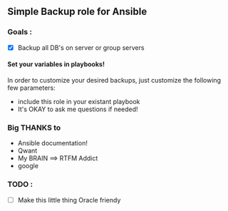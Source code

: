 ## Simple Backup role for Ansible

### Goals :

- [X] Backup all DB's on server or group servers

#### Set your variables in playbooks!

In order to customize your desired backups, just customize the following few parameters:

* include this role in your existant playbook
* It's OKAY to ask me questions if needed!

### Big THANKS to

* Ansible documentation!
* Qwant
* My BRAIN ==> RTFM Addict
* google

### TODO :

- [ ] Make this little thing Oracle friendy
